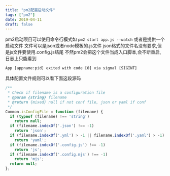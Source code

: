 ```yaml
---
title: "pm2配置启动文件"
tags: ["pm2"]
date: 2019-04-11
draft: false
---
```


pm2启动项目可以使用命令行模式如 `pm2 start app.js --watch`
或者是提供一个启动文件 文件可以是json或者node模板的.js文件
json格式的文件名没有要求,但是js文件要使用.config.js结尾
不然pm2会把这个文件当成入口脚本,会不断重启,日志上只能看到
```
App [appname:pid] exited with code [0] via signal [SIGINT]
```
具体配置文件规则可以看下面这段源码
```javascript
/**
 * Check if filename is a configuration file
 * @param {string} filename
 * @return {mixed} null if not conf file, json or yaml if conf
 */
Common.isConfigFile = function (filename) {
  if (typeof (filename) !== 'string')
    return null;
  if (filename.indexOf('.json') !== -1)
    return 'json';
  if (filename.indexOf('.yml') > -1 || filename.indexOf('.yaml') > -1)
    return 'yaml';
  if (filename.indexOf('.config.js') !== -1)
    return 'js';
  if (filename.indexOf('.config.mjs') !== -1)
    return 'mjs';
  return null;
};
```

